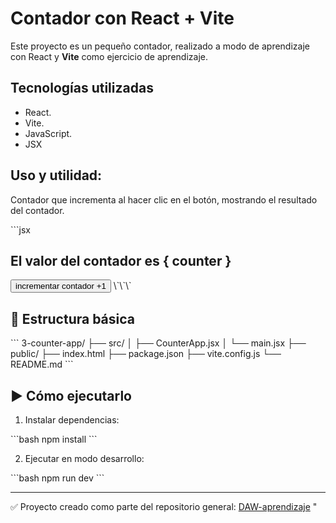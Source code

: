 # Contador con React + Vite

Este proyecto es un pequeño contador, realizado a modo de aprendizaje con React y **Vite** como ejercicio de aprendizaje.


## Tecnologías utilizadas

- React.
- Vite.
- JavaScript.
- JSX


## Uso y utilidad:
Contador que incrementa al hacer clic en el botón, mostrando el resultado del contador.

\`\`\`jsx
<h2>El valor del contador es { counter }</h2>
<button onClick={ counterIncrement } > incrementar contador +1</button>
\`\`\`

## 📂 Estructura básica

\`\`\`
3-counter-app/
├── src/
│   ├── CounterApp.jsx
│   └── main.jsx
├── public/
├── index.html
├── package.json
├── vite.config.js
└── README.md
\`\`\`

## ▶️ Cómo ejecutarlo

1. Instalar dependencias:

\`\`\`bash
npm install
\`\`\`

2. Ejecutar en modo desarrollo:

\`\`\`bash
npm run dev
\`\`\`

---

✅ Proyecto creado como parte del repositorio general: [DAW-aprendizaje](https://github.com/APoves/DAW-aprendizaje)
"
